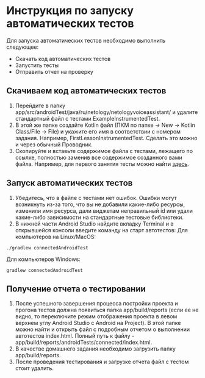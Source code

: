 # Инструкция по запуску автоматических тестов

Для запуска автоматических тестов необходимо выполнить следующее:
* Скачать код автоматических тестов
* Запустить тесты
* Отправить отчет на проверку

## Скачиваем код автоматических тестов
1. Перейдите в папку app/src/androidTest/java/ru/netology/netologyvoiceassistant/ и удалите стандартный файл с тестами ExampleInstrumentedTest.
2. В этой же папке создайте Kotlin файл (ПКМ по папке -> New -> Kotlin Class/File -> File) и укажите его имя в соответствии с номером задания. Например, FirstLessonInstrumentedTest. Сделать это можно и через обычный Проводник.
3. Скопируйте и вставьте содержимое файла с тестами, лежащего по ссылке, полностью заменив все содержимое созданного вами файла. Например, для первого занятия тесты можно найти [здесь](https://github.com/netology-code/-andfree-project/blob/video_lesson_1/app/src/androidTest/java/ru/netology/netologyvoiceassistant/FirstLessonInstrumentedTest.kt).

## Запуск автоматических тестов
1. Убедитесь, что в файле с тестами нет ошибок. Ошибки могут возникнуть из-за того, что вы не добавили какие-либо ресурсы, изменили имя ресурса, дали виджетам неправильный id или удали какие-либо зависимости на стандартные тестовые библиотеки.
2. В нижней части Android Studio найдите вкладку Terminal и в открывшейся консоли введите команду на старт автотестов:
Для компьютеров на Linux/MacOS:
```
./gradlew connectedAndroidTest
```
Для компьютеров Windows:
```
gradlew connectedAndroidTest
```

## Получение отчета о тестировании
1. После успешного завершения процесса постройки проекта и прогона тестов должна появиться папка app/build/reports (если ее не видно, то переключите режим отображения проекта в левом верхнем углу Android Studio с Android на Project). В этой папке можно найти и открыть файл с подробным отчетом о выполнении автотестов index.html. Полный путь к файлу - app/build/reports/androidTests/connected/index.html.
2. В качестве домашнего задания необходимо загрузить папку app/build/reports.
3. После проведения тестирования и загрузке отчета файл с тестом стоит удалить.